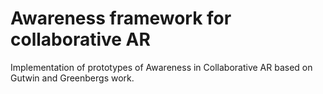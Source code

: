 # Awareness framework for collaborative AR
Implementation of prototypes of Awareness in Collaborative AR based on Gutwin and Greenbergs work.
